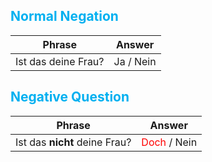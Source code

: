 ## <font color="#00b0f0">Normal Negation</font>


| Phrase              | Answer    |
| ------------------- | --------- |
| Ist das deine Frau? | Ja / Nein |

## <font color="#00b0f0">Negative Question</font>


| Phrase                        | Answer                                   |
| ----------------------------- | ---------------------------------------- |
| Ist das **nicht** deine Frau? | <font color="#ff0000">Doch</font> / Nein |
